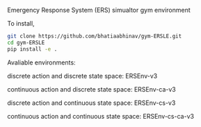 Emergency Response System (ERS) simualtor gym environment

To install,

```bash
git clone https://github.com/bhatiaabhinav/gym-ERSLE.git
cd gym-ERSLE
pip install -e .
```

Avaliable environments:

discrete action and discrete state space:
ERSEnv-v3

continuous action and discrete state space:
ERSEnv-ca-v3

discrete action and continuous state space:
ERSEnv-cs-v3

continuous action and continuous state space:
ERSEnv-cs-ca-v3